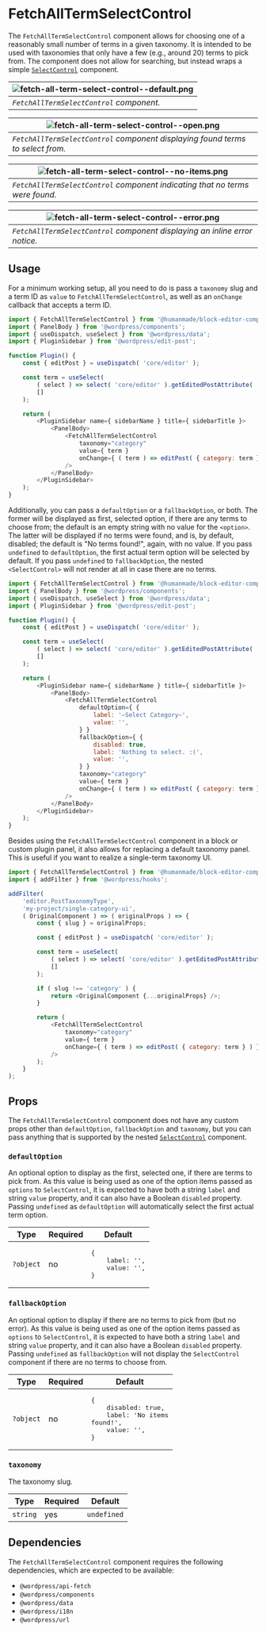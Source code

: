 # FetchAllTermSelectControl

The `FetchAllTermSelectControl` component allows for choosing one of a reasonably small number of terms in a given taxonomy.
It is intended to be used with taxonomies that only have a few (e.g., around 20) terms to pick from.
The component does not allow for searching, but instead wraps a simple [`SelectControl`](https://github.com/WordPress/gutenberg/blob/trunk/packages/components/src/select-control/index.tsx) component.

| ![fetch-all-term-select-control--default.png](../../../assets/images/fetch-all-term-select-control--default.png) |
|---|
| _`FetchAllTermSelectControl` component._ |

| ![fetch-all-term-select-control--open.png](../../../assets/images/fetch-all-term-select-control--open.png) |
|---|
| _`FetchAllTermSelectControl` component displaying found terms to select from._ |

| ![fetch-all-term-select-control--no-items.png](../../../assets/images/fetch-all-term-select-control--no-items.png) |
|---|
| _`FetchAllTermSelectControl` component indicating that no terms were found._ |

| ![fetch-all-term-select-control--error.png](../../../assets/images/fetch-all-term-select-control--error.png) |
|---|
| _`FetchAllTermSelectControl` component displaying an inline error notice._ |

## Usage

For a minimum working setup, all you need to do is pass a `taxonomy` slug and a term ID as `value` to `FetchAllTermSelectControl`, as well as an `onChange` callback that accepts a term ID.

```js
import { FetchAllTermSelectControl } from '@humanmade/block-editor-components';
import { PanelBody } from '@wordpress/components';
import { useDispatch, useSelect } from '@wordpress/data';
import { PluginSidebar } from '@wordpress/edit-post';

function Plugin() {
	const { editPost } = useDispatch( 'core/editor' );

	const term = useSelect(
		( select ) => select( 'core/editor' ).getEditedPostAttribute( 'category' )?.[0],
		[]
	);

	return (
		<PluginSidebar name={ sidebarName } title={ sidebarTitle }>
			<PanelBody>
				<FetchAllTermSelectControl
					taxonomy="category"
					value={ term }
					onChange={ ( term ) => editPost( { category: term } ) }
				/>
			</PanelBody>
		</PluginSidebar>
	);
}
```

Additionally, you can pass a `defaultOption` or a `fallbackOption`, or both.
The former will be displayed as first, selected option, if there are any terms to choose from; the default is an empty string with no value for the `<option>`.
The latter will be displayed if no terms were found, and is, by default, disabled; the default is "No terms found!", again, with no value.
If you pass `undefined` to `defaultOption`, the first actual term option will be selected by default.
If you pass `undefined` to `fallbackOption`, the nested `<SelectControl>` will not render at all in case there are no terms.

```js
import { FetchAllTermSelectControl } from '@humanmade/block-editor-components';
import { PanelBody } from '@wordpress/components';
import { useDispatch, useSelect } from '@wordpress/data';
import { PluginSidebar } from '@wordpress/edit-post';

function Plugin() {
	const { editPost } = useDispatch( 'core/editor' );

	const term = useSelect(
		( select ) => select( 'core/editor' ).getEditedPostAttribute( 'category' )?.[0],
		[]
	);

	return (
		<PluginSidebar name={ sidebarName } title={ sidebarTitle }>
			<PanelBody>
				<FetchAllTermSelectControl
					defaultOption={ {
						label: '—Select Category—',
						value: '',
					} }
					fallbackOption={ {
						disabled: true,
						label: 'Nothing to select. :(',
						value: '',
					} }
					taxonomy="category"
					value={ term }
					onChange={ ( term ) => editPost( { category: term } ) }
				/>
			</PanelBody>
		</PluginSidebar>
	);
}
```

Besides using the `FetchAllTermSelectControl` component in a block or custom plugin panel, it also allows for replacing a default taxonomy panel.
This is useful if you want to realize a single-term taxonomy UI.

```js
import { FetchAllTermSelectControl } from '@humanmade/block-editor-components';
import { addFilter } from '@wordpress/hooks';

addFilter(
	'editor.PostTaxonomyType',
	'my-project/single-category-ui',
	( OriginalComponent ) => ( originalProps ) => {
		const { slug } = originalProps;

		const { editPost } = useDispatch( 'core/editor' );

		const term = useSelect(
			( select ) => select( 'core/editor' ).getEditedPostAttribute( 'category' )?.[0],
			[]
		);

		if ( slug !== 'category' ) {
			return <OriginalComponent {...originalProps} />;
		}

		return (
			<FetchAllTermSelectControl
				taxonomy="category"
				value={ term }
				onChange={ ( term ) => editPost( { category: term } ) }
			/>
		);
	}
);
```

## Props

The `FetchAllTermSelectControl` component does not have any custom props other than `defaultOption`, `fallbackOption` and `taxonomy`, but you can pass anything that is supported by the nested [`SelectControl`](https://github.com/WordPress/gutenberg/blob/trunk/packages/components/src/select-control/index.tsx) component.

### `defaultOption`

An optional option to display as the first, selected one, if there are terms to pick from.
As this value is being used as one of the option items passed as `options` to `SelectControl`, it is expected to have both a string `label` and string `value` property, and it can also have a Boolean `disabled` property.
Passing `undefined` as `defaultOption` will automatically select the first actual term option.

| Type             | Required        | Default                                                                       |
|------------------|-----------------|-------------------------------------------------------------------------------|
| `?object`        | no              | <pre>{<br>    label: '',<br>    value: '',<br>}</pre> |

### `fallbackOption`

An optional option to display if there are no terms to pick from (but no error).
As this value is being used as one of the option items passed as `options` to `SelectControl`, it is expected to have both a string `label` and string `value` property, and it can also have a Boolean `disabled` property.
Passing `undefined` as `fallbackOption` will not display the `SelectControl` component if there are no terms to choose from.

| Type      | Required | Default                                                                                     |
|-----------|----------|---------------------------------------------------------------------------------------------|
| `?object` | no       | <pre>{<br>    disabled: true,<br>    label: 'No items found!',<br>    value: '',<br>}</pre> |

### `taxonomy`

The taxonomy slug.

| Type                                 | Required                             | Default                              |
|--------------------------------------|--------------------------------------|--------------------------------------|
| `string`                             | yes                                  | `undefined`                          |

## Dependencies

The `FetchAllTermSelectControl` component requires the following dependencies, which are expected to be available:

- `@wordpress/api-fetch`
- `@wordpress/components`
- `@wordpress/data`
- `@wordpress/i18n`
- `@wordpress/url`
